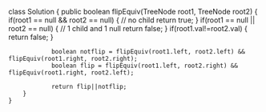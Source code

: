 class Solution {
	    public boolean flipEquiv(TreeNode root1, TreeNode root2) {
	        if(root1 == null && root2 == null) { // no child
					return true;
				}
				if(root1 == null || root2 == null) { // 1 child and 1 null
					return false;
				}
				if(root1.val!=root2.val) {
					return false;
				}
				
				boolean notflip = flipEquiv(root1.left, root2.left) && flipEquiv(root1.right, root2.right);
				boolean flip = flipEquiv(root1.left, root2.right) && flipEquiv(root1.right, root2.left);
				
				return flip||notflip;
	    }
	}

